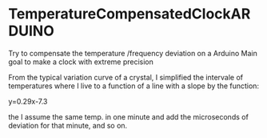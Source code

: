 # TemperatureCompensatedClockARDUINO

Try to compensate the temperature /frequency deviation on a Arduino 
Main goal to make a clock with extreme precision


From the typical variation curve of a crystal, I simplified the intervale of temperatures 
where I live to a function of a line with a slope by the function: 

y=0.29x-7.3

the I assume the same temp. in one minute and add the microseconds of deviation for that minute, and so on.
